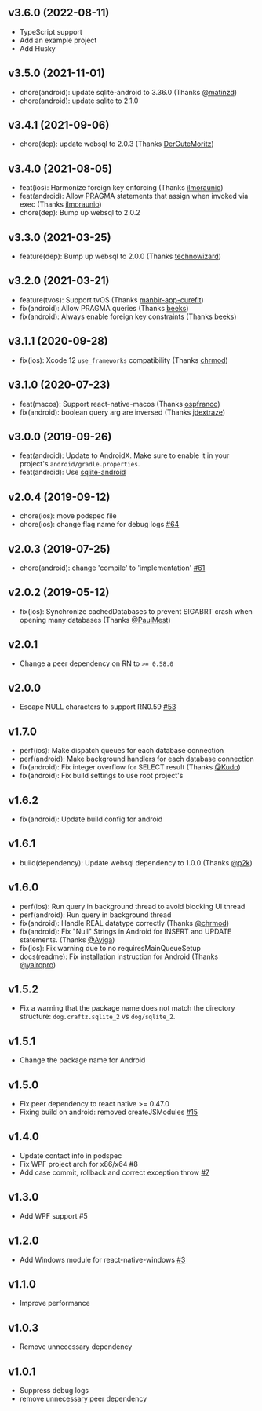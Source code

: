 ## v3.6.0 (2022-08-11)

* TypeScript support
* Add an example project
* Add Husky

## v3.5.0 (2021-11-01)

- chore(android): update sqlite-android to 3.36.0 (Thanks [@matinzd](https://github.com/craftzdog/react-native-sqlite-2/pull/104))
- chore(android): update sqlite to 2.1.0

## v3.4.1 (2021-09-06)

- chore(dep): update websql to 2.0.3 (Thanks [DerGuteMoritz](https://github.com/craftzdog/react-native-sqlite-2/pull/103))

## v3.4.0 (2021-08-05)

- feat(ios): Harmonize foreign key enforcing (Thanks [ilmoraunio](https://github.com/craftzdog/react-native-sqlite-2/pull/98))
- feat(android): Allow PRAGMA statements that assign when invoked via exec (Thanks [ilmoraunio](https://github.com/craftzdog/react-native-sqlite-2/pull/99))
- chore(dep): Bump up websql to 2.0.2

## v3.3.0 (2021-03-25)

- feature(dep): Bump up websql to 2.0.0 (Thanks [technowizard](https://github.com/craftzdog/react-native-sqlite-2/issues/93))

## v3.2.0 (2021-03-21)

- feature(tvos): Support tvOS (Thanks [manbir-app-curefit](https://github.com/craftzdog/react-native-sqlite-2/pull/89))
- fix(android): Allow PRAGMA queries (Thanks [beeks](https://github.com/craftzdog/react-native-sqlite-2/pull/91))
- fix(android): Always enable foreign key constraints (Thanks [beeks](https://github.com/craftzdog/react-native-sqlite-2/pull/92))

## v3.1.1 (2020-09-28)

- fix(ios): Xcode 12 `use_frameworks` compatibility (Thanks [chrmod](https://github.com/craftzdog/react-native-sqlite-2/pull/87))

## v3.1.0 (2020-07-23)

- feat(macos): Support react-native-macos (Thanks [ospfranco](https://github.com/craftzdog/react-native-sqlite-2/issues/81))
- fix(android): boolean query arg are inversed (Thanks [jdextraze](https://github.com/craftzdog/react-native-sqlite-2/issues/74))

## v3.0.0 (2019-09-26)

- feat(android): Update to AndroidX. Make sure to enable it in your project's `android/gradle.properties`.
- feat(android): Use [sqlite-android](https://github.com/requery/sqlite-android)

## v2.0.4 (2019-09-12)

- chore(ios): move podspec file
- chore(ios): change flag name for debug logs [#64](https://github.com/craftzdog/react-native-sqlite-2/pull/64)

## v2.0.3 (2019-07-25)

- chore(android): change 'compile' to 'implementation' [#61](https://github.com/craftzdog/react-native-sqlite-2/pull/61)

## v2.0.2 (2019-05-12)

- fix(ios): Synchronize cachedDatabases to prevent SIGABRT crash when opening many databases (Thanks [@PaulMest](https://github.com/craftzdog/react-native-sqlite-2/pull/58))

## v2.0.1

- Change a peer dependency on RN to `>= 0.58.0`

## v2.0.0

- Escape NULL characters to support RN0.59 [#53](https://github.com/craftzdog/react-native-sqlite-2/pull/53)

## v1.7.0

- perf(ios): Make dispatch queues for each database connection
- perf(android): Make background handlers for each database connection
- fix(android): Fix integer overflow for SELECT result (Thanks [@Kudo](https://github.com/Kudo))
- fix(android): Fix build settings to use root project's

## v1.6.2

- fix(android): Update build config for android

## v1.6.1

- build(dependency): Update websql dependency to 1.0.0 (Thanks [@p2k](https://github.com/p2k))

## v1.6.0

- perf(ios): Run query in background thread to avoid blocking UI thread
- perf(android): Run query in background thread
- fix(android): Handle REAL datatype correctly (Thanks [@chrmod](https://github.com/chrmod))
- fix(android): Fix "Null" Strings in Android for INSERT and UPDATE statements. (Thanks [@Ayiga](https://github.com/Ayiga))
- fix(ios): Fix warning due to no requiresMainQueueSetup
- docs(readme): Fix installation instruction for Android (Thanks [@yairopro](https://github.com/yairopro))

## v1.5.2

- Fix a warning that the package name does not match the directory structure: `dog.craftz.sqlite_2` vs `dog/sqlite_2`.

## v1.5.1

- Change the package name for Android

## v1.5.0

- Fix peer dependency to react native >= 0.47.0
- Fixing build on android: removed createJSModules [#15](https://github.com/craftzdog/react-native-sqlite-2/pull/15)

## v1.4.0

- Update contact info in podspec
- Fix WPF project arch for x86/x64 #8
- Add case commit, rollback and correct exception throw [#7](https://github.com/craftzdog/react-native-sqlite-2/pull/7)

## v1.3.0

- Add WPF support #5

## v1.2.0

- Add Windows module for react-native-windows [#3](https://github.com/craftzdog/react-native-sqlite-2/pull/3)

## v1.1.0

- Improve performance

## v1.0.3

- Remove unnecessary dependency

## v1.0.1

- Suppress debug logs
- remove unnecessary peer dependency
